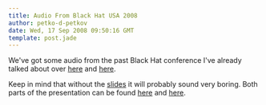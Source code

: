 ```yaml
---
title: Audio From Black Hat USA 2008
author: petko-d-petkov
date: Wed, 17 Sep 2008 09:50:16 GMT
template: post.jade
---
```


We've got some audio from the past Black Hat conference I've already talked about over [here](/blog/my-bh-las-vegas-slides/) and [here](/blog/my-black-hat-talk/).

Keep in mind that without the [slides](/blog/my-bh-las-vegas-slides/) it will probably sound very boring. Both parts of the presentation can be found [here](http://www.gnucitizen.org/static/blog/2008/09/pdpblackhatusa2008-part1.wma) and [here](http://www.gnucitizen.org/static/blog/2008/09/pdpblackhatusa2008-part2.wma).
